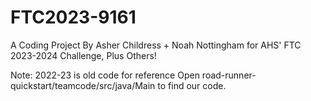 # FTC2023-9161
A Coding Project
By Asher Childress + Noah Nottingham for AHS' FTC 2023-2024 Challenge, Plus Others!

Note: 2022-23 is old code for reference
Open road-runner-quickstart/teamcode/src/java/Main to find our code.
